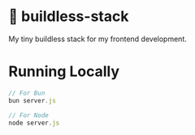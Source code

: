 # 🌅 buildless-stack
My tiny buildless stack for my frontend development.


# Running Locally
```javascript
// For Bun
bun server.js

// For Node
node server.js
```